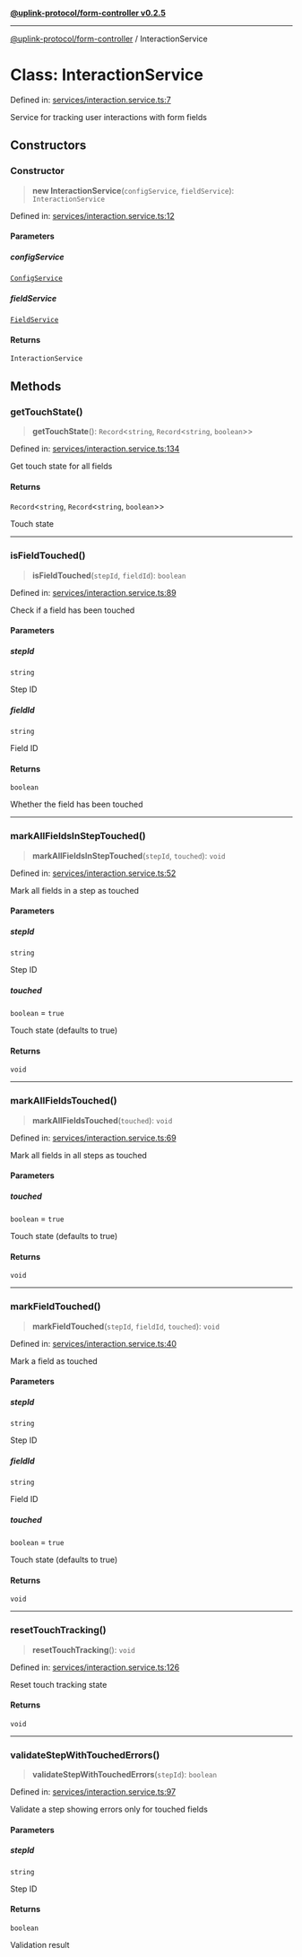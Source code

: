 [**@uplink-protocol/form-controller v0.2.5**](../README.md)

***

[@uplink-protocol/form-controller](../globals.md) / InteractionService

# Class: InteractionService

Defined in: [services/interaction.service.ts:7](https://github.com/jmkcoder/uplink-protocol-form-controller/blob/dd3b5a64ac66f6e3d93aa3a73dfcfe7109a8afc2/src/services/interaction.service.ts#L7)

Service for tracking user interactions with form fields

## Constructors

### Constructor

> **new InteractionService**(`configService`, `fieldService`): `InteractionService`

Defined in: [services/interaction.service.ts:12](https://github.com/jmkcoder/uplink-protocol-form-controller/blob/dd3b5a64ac66f6e3d93aa3a73dfcfe7109a8afc2/src/services/interaction.service.ts#L12)

#### Parameters

##### configService

[`ConfigService`](ConfigService.md)

##### fieldService

[`FieldService`](FieldService.md)

#### Returns

`InteractionService`

## Methods

### getTouchState()

> **getTouchState**(): `Record`\<`string`, `Record`\<`string`, `boolean`\>\>

Defined in: [services/interaction.service.ts:134](https://github.com/jmkcoder/uplink-protocol-form-controller/blob/dd3b5a64ac66f6e3d93aa3a73dfcfe7109a8afc2/src/services/interaction.service.ts#L134)

Get touch state for all fields

#### Returns

`Record`\<`string`, `Record`\<`string`, `boolean`\>\>

Touch state

***

### isFieldTouched()

> **isFieldTouched**(`stepId`, `fieldId`): `boolean`

Defined in: [services/interaction.service.ts:89](https://github.com/jmkcoder/uplink-protocol-form-controller/blob/dd3b5a64ac66f6e3d93aa3a73dfcfe7109a8afc2/src/services/interaction.service.ts#L89)

Check if a field has been touched

#### Parameters

##### stepId

`string`

Step ID

##### fieldId

`string`

Field ID

#### Returns

`boolean`

Whether the field has been touched

***

### markAllFieldsInStepTouched()

> **markAllFieldsInStepTouched**(`stepId`, `touched`): `void`

Defined in: [services/interaction.service.ts:52](https://github.com/jmkcoder/uplink-protocol-form-controller/blob/dd3b5a64ac66f6e3d93aa3a73dfcfe7109a8afc2/src/services/interaction.service.ts#L52)

Mark all fields in a step as touched

#### Parameters

##### stepId

`string`

Step ID

##### touched

`boolean` = `true`

Touch state (defaults to true)

#### Returns

`void`

***

### markAllFieldsTouched()

> **markAllFieldsTouched**(`touched`): `void`

Defined in: [services/interaction.service.ts:69](https://github.com/jmkcoder/uplink-protocol-form-controller/blob/dd3b5a64ac66f6e3d93aa3a73dfcfe7109a8afc2/src/services/interaction.service.ts#L69)

Mark all fields in all steps as touched

#### Parameters

##### touched

`boolean` = `true`

Touch state (defaults to true)

#### Returns

`void`

***

### markFieldTouched()

> **markFieldTouched**(`stepId`, `fieldId`, `touched`): `void`

Defined in: [services/interaction.service.ts:40](https://github.com/jmkcoder/uplink-protocol-form-controller/blob/dd3b5a64ac66f6e3d93aa3a73dfcfe7109a8afc2/src/services/interaction.service.ts#L40)

Mark a field as touched

#### Parameters

##### stepId

`string`

Step ID

##### fieldId

`string`

Field ID

##### touched

`boolean` = `true`

Touch state (defaults to true)

#### Returns

`void`

***

### resetTouchTracking()

> **resetTouchTracking**(): `void`

Defined in: [services/interaction.service.ts:126](https://github.com/jmkcoder/uplink-protocol-form-controller/blob/dd3b5a64ac66f6e3d93aa3a73dfcfe7109a8afc2/src/services/interaction.service.ts#L126)

Reset touch tracking state

#### Returns

`void`

***

### validateStepWithTouchedErrors()

> **validateStepWithTouchedErrors**(`stepId`): `boolean`

Defined in: [services/interaction.service.ts:97](https://github.com/jmkcoder/uplink-protocol-form-controller/blob/dd3b5a64ac66f6e3d93aa3a73dfcfe7109a8afc2/src/services/interaction.service.ts#L97)

Validate a step showing errors only for touched fields

#### Parameters

##### stepId

`string`

Step ID

#### Returns

`boolean`

Validation result

